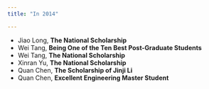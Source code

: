 ```yaml
---
title: "In 2014"

---
```


- Jiao Long, **The National Scholarship**
- Wei Tang, **Being One of the Ten Best Post-Graduate Students**
- Wei Tang, **The National Scholarship**
- Xinran Yu, **The National Scholarship**
- Quan Chen, **The Scholarship of Jinji Li**
- Quan Chen, **Excellent Engineering Master Student**
